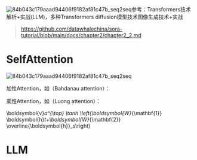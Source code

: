 ![84b043c179aaad94406f9182af81c47b_seq2seq](https://github.com/superkong001/NLP_diffusion/assets/37318654/9af25a38-f7d1-41da-a5c5-49a744122eb0)参考：Transformers技术解析+实战(LLM)，多种Transformers diffusion模型技术图像生成技术+实战
> https://github.com/datawhalechina/sora-tutorial/blob/main/docs/chapter2/chapter2_2.md

# SelfAttention 

![84b043c179aaad94406f9182af81c47b_seq2seq](https://github.com/superkong001/NLP_diffusion/assets/37318654/1f1f31cf-c9e0-43e9-9361-20842ac6576e)

加性Attention，如（Bahdanau attention）：

乘性Attention，如（Luong attention）：

\boldsymbol{v}_a^{\top} \tanh \left(\boldsymbol{W}_{\mathbf{1}} \boldsymbol{h}_t+\boldsymbol{W}_{\mathbf{2}} \overline{\boldsymbol{h}}_s\right)


# LLM
